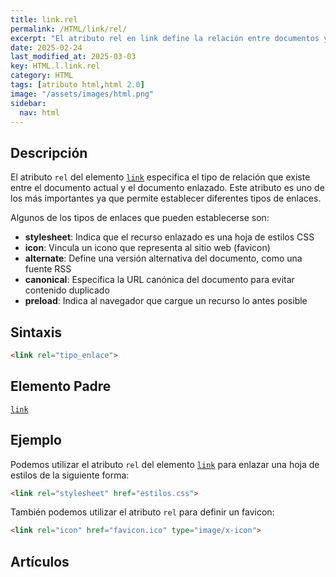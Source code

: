 ```yaml
---
title: link.rel
permalink: /HTML/link/rel/
excerpt: "El atributo rel en link define la relación entre documentos y recursos enlazados."
date: 2025-02-24
last_modified_at: 2025-03-03
key: HTML.l.link.rel
category: HTML
tags: [atributo html,html 2.0]
image: "/assets/images/html.png"
sidebar:
  nav: html
---
```


## Descripción


El atributo `rel` del elemento [`link`](https://www.w3api.com/HTML/link/) especifica el tipo de relación que existe entre el documento actual y el documento enlazado. Este atributo es uno de los más importantes ya que permite establecer diferentes tipos de enlaces.


Algunos de los tipos de enlaces que pueden establecerse son:

- **stylesheet**: Indica que el recurso enlazado es una hoja de estilos CSS
- **icon**: Vincula un icono que representa al sitio web (favicon)
- **alternate**: Define una versión alternativa del documento, como una fuente RSS
- **canonical**: Especifica la URL canónica del documento para evitar contenido duplicado
- **preload**: Indica al navegador que cargue un recurso lo antes posible

## Sintaxis


```html
<link rel="tipo_enlace">
```


## Elemento Padre


[`link`](https://www.w3api.com/HTML/link/)


## Ejemplo


Podemos utilizar el atributo `rel` del elemento [`link`](https://www.w3api.com/HTML/link/) para enlazar una hoja de estilos de la siguiente forma:


```html
<link rel="stylesheet" href="estilos.css">
```


También podemos utilizar el atributo `rel` para definir un favicon:


```html
<link rel="icon" href="favicon.ico" type="image/x-icon">
```


## Artículos

